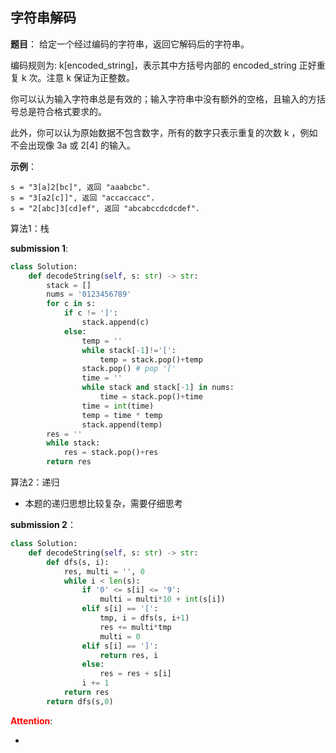 ## 字符串解码
**题目**：
给定一个经过编码的字符串，返回它解码后的字符串。

编码规则为: k[encoded_string]，表示其中方括号内部的 encoded_string 正好重复 k 次。注意 k 保证为正整数。

你可以认为输入字符串总是有效的；输入字符串中没有额外的空格，且输入的方括号总是符合格式要求的。

此外，你可以认为原始数据不包含数字，所有的数字只表示重复的次数 k ，例如不会出现像 3a 或 2[4] 的输入。


**示例**：
```
s = "3[a]2[bc]", 返回 "aaabcbc".
s = "3[a2[c]]", 返回 "accaccacc".
s = "2[abc]3[cd]ef", 返回 "abcabccdcdcdef".
```

算法1：栈

**submission 1**:
```python
class Solution:
    def decodeString(self, s: str) -> str:
        stack = []
        nums = '0123456789'
        for c in s:
            if c != ']':
                stack.append(c)
            else:
                temp = ''
                while stack[-1]!='[':
                    temp = stack.pop()+temp
                stack.pop() # pop '['
                time = ''
                while stack and stack[-1] in nums:
                    time = stack.pop()+time
                time = int(time)
                temp = time * temp
                stack.append(temp)
        res = ''
        while stack:
            res = stack.pop()+res
        return res
```


算法2：递归
- 本题的递归思想比较复杂，需要仔细思考

**submission 2**：
```python
class Solution:
    def decodeString(self, s: str) -> str:
        def dfs(s, i):
            res, multi = '', 0
            while i < len(s):
                if '0' <= s[i] <= '9':
                    multi = multi*10 + int(s[i])
                elif s[i] == '[':
                    tmp, i = dfs(s, i+1)
                    res += multi*tmp
                    multi = 0
                elif s[i] == ']':
                    return res, i
                else:
                    res = res + s[i]
                i += 1
            return res
        return dfs(s,0)
```


<font color="#FF0000">**Attention**</font>:

- 
